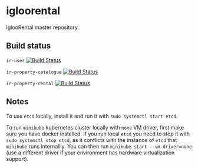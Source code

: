 # igloorental
IglooRental master repository.


## Build status

`ir-user` [![Build Status](https://travis-ci.org/IglooRental/ir-user.svg?branch=master)](https://travis-ci.org/IglooRental/ir-user)

`ir-property-catalogue` [![Build Status](https://travis-ci.org/IglooRental/ir-property-catalogue.svg?branch=master)](https://travis-ci.org/IglooRental/ir-property-catalogue)

`ir-property-rental` [![Build Status](https://travis-ci.org/IglooRental/ir-property-rental.svg?branch=master)](https://travis-ci.org/IglooRental/ir-property-rental)

## Notes

To use `etcd` locally, install it and run it with `sudo systemctl start etcd`.

To run `minikube` kubernetes cluster locally with `none` VM driver, first make sure you have docker installed. If you run local `etcd` you need to stop it with `sudo systemctl stop etcd`, as it conflicts with the instance of `etcd` that `minikube` runs internallly. You can then run `minikube start --vm-driver=none` (use a different driver if your environment has hardware virtualization support).

